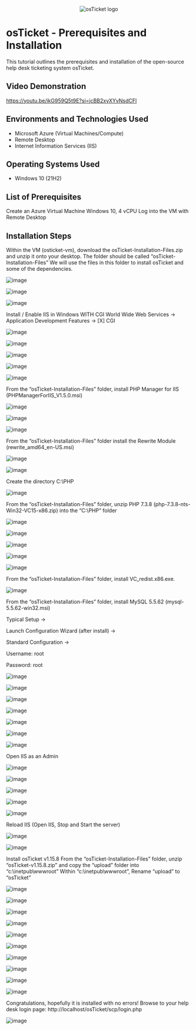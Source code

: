 <p align="center">
<img src="https://i.imgur.com/Clzj7Xs.png" alt="osTicket logo"/>
</p>

<h1>osTicket - Prerequisites and Installation</h1>
This tutorial outlines the prerequisites and installation of the open-source help desk ticketing system osTicket.<br />


<h2>Video Demonstration</h2>

https://youtu.be/ikG959Q5t9E?si=jcBB2xyXYvNsdCFl

<h2>Environments and Technologies Used</h2>

- Microsoft Azure (Virtual Machines/Compute)
- Remote Desktop
- Internet Information Services (IIS)

<h2>Operating Systems Used </h2>

- Windows 10</b> (21H2)

<h2>List of Prerequisites</h2>

Create an Azure Virtual Machine Windows 10, 4 vCPU
Log into the VM with Remote Desktop


<h2>Installation Steps</h2>

Within the VM (osticket-vm), download the osTicket-Installation-Files.zip and unzip it onto your desktop. The folder should be called “osTicket-Installation-Files”
We will use the files in this folder to install osTicket and some of the dependencies.

![image](https://github.com/user-attachments/assets/6f85b608-b85e-4242-9c46-d7766b3c40a2)

![image](https://github.com/user-attachments/assets/25541ee0-0173-427a-b408-9ea9eaa45dc5)

![image](https://github.com/user-attachments/assets/1c03c673-0325-48c9-a214-7c9c61fcff81)

Install / Enable IIS in Windows WITH CGI
World Wide Web Services -> Application Development Features -> [X] CGI

![image](https://github.com/user-attachments/assets/94391697-9cd5-4421-af7a-e3fa64e5ed0f)

![image](https://github.com/user-attachments/assets/02a2c551-9c86-4998-88d8-8bb00ea3d229)

![image](https://github.com/user-attachments/assets/b6ab213a-5477-4168-9db0-74d1292844a2)

![image](https://github.com/user-attachments/assets/5bf34260-0254-454b-8bc9-fda73fb12efe)

![image](https://github.com/user-attachments/assets/7f65d4be-7ff9-48c1-b141-07815d9cecb9)

From the “osTicket-Installation-Files” folder, install PHP Manager for IIS (PHPManagerForIIS_V1.5.0.msi)

![image](https://github.com/user-attachments/assets/54540950-64e0-4ca8-9a1d-3181aa893cf0)

![image](https://github.com/user-attachments/assets/f3ee770e-3dec-488b-ac66-5e2ca879c848)

![image](https://github.com/user-attachments/assets/bd1b39c1-1a73-4ef8-8f12-0b5547806302)

From the “osTicket-Installation-Files” folder install the Rewrite Module (rewrite_amd64_en-US.msi)

![image](https://github.com/user-attachments/assets/10725281-0a4f-43e9-9ba0-1e27bf800321)

![image](https://github.com/user-attachments/assets/9fd70c61-b47b-4ca5-980e-71227f675208)

Create the directory C:\PHP

![image](https://github.com/user-attachments/assets/81642775-e339-40f0-ae4a-2ec7c8194c58)

From the “osTicket-Installation-Files” folder, unzip PHP 7.3.8 (php-7.3.8-nts-Win32-VC15-x86.zip) into the “C:\PHP” folder

![image](https://github.com/user-attachments/assets/aed27e07-d524-4c2d-9029-2cb549d30438)

![image](https://github.com/user-attachments/assets/d1b06864-a307-45d2-b7b2-f513e9096813)

![image](https://github.com/user-attachments/assets/33253f2f-2d81-4cfc-9cec-ab1acb05bda5)

![image](https://github.com/user-attachments/assets/ff7e59bd-eac6-4096-bd41-643dc3ed552d)

![image](https://github.com/user-attachments/assets/f26f1e6e-a197-4f37-b765-042ef265aaed)


From the “osTicket-Installation-Files” folder, install VC_redist.x86.exe.

![image](https://github.com/user-attachments/assets/e8e1051c-e760-40ee-9b4a-c0890a89db6d)


From the “osTicket-Installation-Files” folder, install MySQL 5.5.62 (mysql-5.5.62-win32.msi)

Typical Setup ->

Launch Configuration Wizard (after install) ->

Standard Configuration ->

Username: root

Password: root


![image](https://github.com/user-attachments/assets/778eb7cd-c1e4-41b2-96ff-cee40c34c448)

![image](https://github.com/user-attachments/assets/b12afc0d-37cb-4a43-9090-15f346c06d4c)


![image](https://github.com/user-attachments/assets/7ac16ab9-4387-4a2a-a99d-1901d21b45cd)


![image](https://github.com/user-attachments/assets/ee868745-4007-445f-aad4-48a97e423254)

![image](https://github.com/user-attachments/assets/0d303c59-503c-4690-a0af-9878627365f9)

![image](https://github.com/user-attachments/assets/cecad311-6a40-453a-af84-846e335ef2c4)

![image](https://github.com/user-attachments/assets/f3c4283f-aa9f-478d-9647-e93a229f91ff)

Open IIS as an Admin

![image](https://github.com/user-attachments/assets/c131e988-b131-441c-810d-d063c2ee599c)

![image](https://github.com/user-attachments/assets/2276d69a-a1e5-468f-badc-b71cdfee48ed)

![image](https://github.com/user-attachments/assets/c814c9f7-22ca-421d-bf8f-b4bd66e53e91)

![image](https://github.com/user-attachments/assets/ec086a85-0d29-4a4e-beb0-d7218e81367b)

![image](https://github.com/user-attachments/assets/0cd962c5-03bc-4ec3-acfd-d1c632b58f04)

Reload IIS (Open IIS, Stop and Start the server)

![image](https://github.com/user-attachments/assets/67ddeb82-556a-4089-8304-b055c87d1104)

![image](https://github.com/user-attachments/assets/f40d46a3-f6e8-4475-9894-ed26ce341b34)

Install osTicket v1.15.8
From the “osTicket-Installation-Files” folder, unzip “osTicket-v1.15.8.zip” and copy the “upload” folder into “c:\inetpub\wwwroot”
Within “c:\inetpub\wwwroot”, Rename “upload” to “osTicket”


![image](https://github.com/user-attachments/assets/0995aa76-72ec-4a1a-acfd-a9791259e820)

![image](https://github.com/user-attachments/assets/d203c5c9-864e-43ac-a7c9-24e9642ef4ff)

![image](https://github.com/user-attachments/assets/f1207a6a-a228-49bf-a7bb-6079b4351172)

![image](https://github.com/user-attachments/assets/88144716-061c-4d0f-a9eb-9cd537e1dadf)

![image](https://github.com/user-attachments/assets/8de7c713-5c4c-468f-8080-82ff08f9817b)

![image](https://github.com/user-attachments/assets/cc43bc56-29d7-487d-bc71-098e7897e0fc)

![image](https://github.com/user-attachments/assets/e10fa9bc-f1b4-4d2c-8865-2e25ce57d6a3)

![image](https://github.com/user-attachments/assets/ba20700b-bf97-49c3-95cc-78a66aefa1eb)

![image](https://github.com/user-attachments/assets/2f029802-6533-46cd-8b5b-d8258a70746d)

![image](https://github.com/user-attachments/assets/8d2cbce5-873f-46cb-bc7a-3110d49cacab)

Congratulations, hopefully it is installed with no errors!
Browse to your help desk login page: http://localhost/osTicket/scp/login.php

![image](https://github.com/user-attachments/assets/e133e698-c9f1-419d-ac2e-dcc0f2d3cea4)










